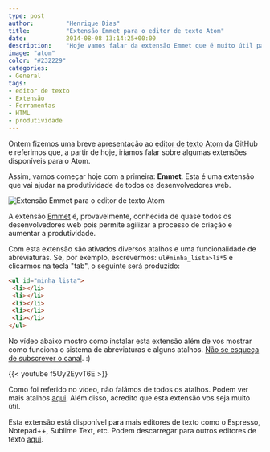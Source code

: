 ```yaml
---
type: post
author:         "Henrique Dias"
title:          "Extensão Emmet para o editor de texto Atom"
date:           2014-08-08 13:14:25+00:00
description:    "Hoje vamos falar da extensão Emmet que é muito útil para milhares de desenvolvedores web. Esta extensão permite agilizar e aumentar a produtividade."
image: "atom"
color: "#232229"
categories:
- General
tags:
- editor de texto
- Extensão
- Ferramentas
- HTML
- produtividade
---
```


Ontem fizemos uma breve apresentação ao [editor de texto Atom](/general/atom-io-um-excelente-editor-de-texto-da-github/) da GitHub e referimos que, a partir de hoje, iríamos falar sobre algumas extensões disponíveis para o Atom.

Assim, vamos começar hoje com a primeira: **Emmet**. Esta é uma extensão que vai ajudar na produtividade de todos os desenvolvedores web.

![Extensão Emmet para o editor de texto Atom](/images/extensaoemmet.png)

A extensão [Emmet](http://emmet.io/) é, provavelmente, conhecida de quase todos os desenvolvedores web pois permite agilizar a processo de criação e aumentar a produtividade.

Com esta extensão são ativados diversos atalhos e uma funcionalidade de abreviaturas. Se, por exemplo, escrevermos: ```ul#minha_lista>li*5``` e clicarmos na tecla "tab", o seguinte será produzido:

```html
<ul id="minha_lista">
 <li></li>
 <li></li>
 <li></li>
 <li></li>
 <li></li>
</ul>
```

No vídeo abaixo mostro como instalar esta extensão além de vos mostrar como funciona o sistema de abreviaturas e alguns atalhos. [Não se esqueça de subscrever o canal](https://www.youtube.com/user/hacdias?sub_confirmation=1). :)

{{< youtube f5Uy2EyvT6E >}}

Como foi referido no vídeo, não falámos de todos os atalhos. Podem ver mais atalhos [aqui](https://github.com/emmetio/emmet-atom). Além disso, acredito que esta extensão vos seja muito útil.

Esta extensão está disponível para mais editores de texto como o Espresso, Notepad++, Sublime Text, etc. Podem descarregar para outros editores de texto [aqui](http://emmet.io/download/).
